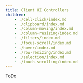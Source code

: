 ```yaml
---
title: Client UI Controllers
children:
    - ./cell-click/index.md
    - ./clipboard/index.md
    - ./column-moving/index.md
    - ./column-resizing/index.md
    - ./filters/index.md
    - ./focus-scroll/index.md
    - ./hover/index.md
    - ./row-resizing/index.md
    - ./selection/index.md
    - ./touch-scrolling/index.md
---
```


ToDo

